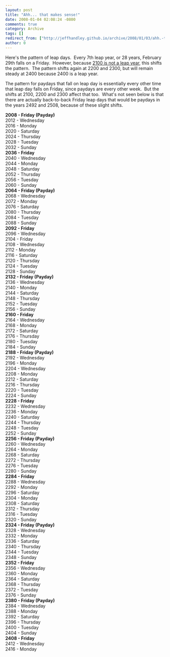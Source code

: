 ```yaml
---
layout: post
title: "Ahh... that makes sense!"
date: 2008-01-04 02:08:24 -0800
comments: true
category: Archive
tags: []
redirect_from: ["http://jeffhandley.github.io/archive/2008/01/03/ahh.-that-makes-sense.aspx"]
author: 0
---
```

<!-- more -->
<p>Here's the pattern of leap days.  Every 7th leap year, or 28 years, February 29th falls on a Friday.  However, because <a href="http://en.wikipedia.org/wiki/Leap_year#Algorithm" target="_blank">2100 is not a leap year</a>, this shifts the pattern.  The pattern shifts again at 2200 and 2300, but will remain steady at 2400 because 2400 is a leap year.</p>  <p>The pattern for paydays that fall on leap day is essentially every other time that leap day falls on Friday, since paydays are every other week.  But the shifts at 2100, 2200 and 2300 affect that too.  What's not seen below is that there are actually back-to-back Friday leap days that would be paydays in the years 2492 and 2508, because of these slight shifts.</p>  <p><strong>2008 - Friday (Payday)     <br /></strong>2012 - Wednesday    <br />2016 - Monday    <br />2020 - Saturday    <br />2024 - Thursday    <br />2028 - Tuesday    <br />2032 - Sunday    <br /><strong>2036 - Friday</strong>    <br />2040 - Wednesday    <br />2044 - Monday    <br />2048 - Saturday    <br />2052 - Thursday    <br />2056 - Tuesday    <br />2060 - Sunday    <br /><strong>2064 - Friday (Payday)     <br /></strong>2068 - Wednesday    <br />2072 - Monday    <br />2076 - Saturday    <br />2080 - Thursday    <br />2084 - Tuesday    <br />2088 - Sunday    <br /><strong>2092 - Friday</strong>    <br />2096 - Wednesday    <br />2104 - Friday    <br />2108 - Wednesday    <br />2112 - Monday    <br />2116 - Saturday    <br />2120 - Thursday    <br />2124 - Tuesday    <br />2128 - Sunday    <br /><strong>2132 - Friday (Payday)     <br /></strong>2136 - Wednesday    <br />2140 - Monday    <br />2144 - Saturday    <br />2148 - Thursday    <br />2152 - Tuesday    <br />2156 - Sunday    <br /><strong>2160 - Friday</strong>    <br />2164 - Wednesday    <br />2168 - Monday    <br />2172 - Saturday    <br />2176 - Thursday    <br />2180 - Tuesday    <br />2184 - Sunday    <br /><strong>2188 - Friday (Payday)     <br /></strong>2192 - Wednesday    <br />2196 - Monday    <br />2204 - Wednesday    <br />2208 - Monday    <br />2212 - Saturday    <br />2216 - Thursday    <br />2220 - Tuesday    <br />2224 - Sunday    <br /><strong>2228 - Friday</strong>    <br />2232 - Wednesday    <br />2236 - Monday    <br />2240 - Saturday    <br />2244 - Thursday    <br />2248 - Tuesday    <br />2252 - Sunday    <br /><strong>2256 - Friday (Payday)     <br /></strong>2260 - Wednesday    <br />2264 - Monday    <br />2268 - Saturday    <br />2272 - Thursday    <br />2276 - Tuesday    <br />2280 - Sunday    <br /><strong>2284 - Friday</strong>    <br />2288 - Wednesday    <br />2292 - Monday    <br />2296 - Saturday    <br />2304 - Monday    <br />2308 - Saturday    <br />2312 - Thursday    <br />2316 - Tuesday    <br />2320 - Sunday    <br /><strong>2324 - Friday (Payday)     <br /></strong>2328 - Wednesday    <br />2332 - Monday    <br />2336 - Saturday    <br />2340 - Thursday    <br />2344 - Tuesday    <br />2348 - Sunday    <br /><strong>2352 - Friday</strong>    <br />2356 - Wednesday    <br />2360 - Monday    <br />2364 - Saturday    <br />2368 - Thursday    <br />2372 - Tuesday    <br />2376 - Sunday    <br /><strong>2380 - Friday (Payday)     <br /></strong>2384 - Wednesday    <br />2388 - Monday    <br />2392 - Saturday    <br />2396 - Thursday    <br />2400 - Tuesday    <br />2404 - Sunday    <br /><strong>2408 - Friday</strong>    <br />2412 - Wednesday    <br />2416 - Monday</p>

